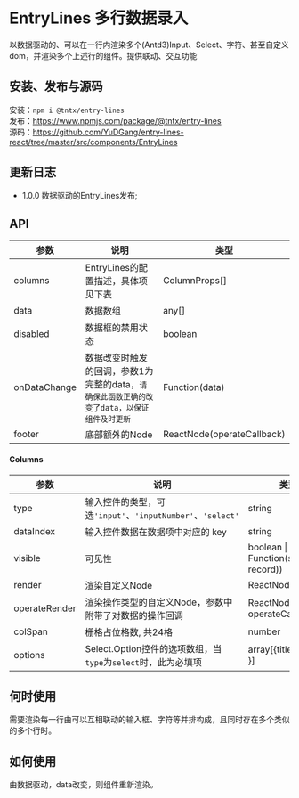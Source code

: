 # EntryLines 多行数据录入

以数据驱动的、可以在一行内渲染多个(Antd3)Input、Select、字符、甚至自定义dom，并渲染多个上述行的组件。提供联动、交互功能
        
## 安装、发布与源码
安装：`npm i @tntx/entry-lines`  
发布：https://www.npmjs.com/package/@tntx/entry-lines  
源码：https://github.com/YuDGang/entry-lines-react/tree/master/src/components/EntryLines

## 更新日志
- 1.0.0 数据驱动的EntryLines发布;  

## API  
|      参数         |       说明          |    类型        |
|      ----         |        ----         |      ----      |
|columns|EntryLines的配置描述，具体项见下表|ColumnProps[]|
|data|数据数组|any[]|
|disabled|数据框的禁用状态|boolean|
|onDataChange|数据改变时触发的回调，参数1为完整的data，`请确保此函数正确的改变了data，以保证组件及时更新`|Function(data)|
|footer|底部额外的Node|ReactNode(operateCallback)|

#### Columns
|      参数         |       说明          |    类型        |
|      ----         |        ----         |      ----      |
|type|输入控件的类型，可选`'input'`、`'inputNumber'`、`'select'`|string|
|dataIndex|输入控件数据在数据项中对应的 key|string|
|visible|可见性|boolean &#124; Function(source, record))|
|render|渲染自定义Node|ReactNode|
|operateRender|渲染操作类型的自定义Node，参数中附带了对数据的操作回调|ReactNode(record, operateCallback)|
|colSpan|栅格占位格数, 共24格|number|
|options|Select.Option控件的选项数组，当`type`为`select`时，此为必填项|array[{title: , value: }]|
    
## 何时使用  
需要渲染每一行由可以互相联动的输入框、字符等并排构成，且同时存在多个类似的多个行时。
        
## 如何使用  
由数据驱动，data改变，则组件重新渲染。
        
<!-- ## 代码演示
``` javascript
import { useState } from 'react';
import { Modal, Icon } from 'antd';
import EntryLines from '@tntx/entry-lines';
import './index.less';

export default () => {
	const [visible, setVisible] = useState(true);
	const [data, setData] = useState([]);
	const disabled = false;

	const onDataChange = (data) => { setData(data); };

	// Entry Rows configs
	const colOneOpts = [
		{ title: '且', value: '&&' },
		{ title: '或', value: '||' }
	];

	const labelOpts = [
		{ title: '选项1', value: 'colTwo1' },
		{ title: '选项2', value: 'colTwo2' },
		{ title: '选项3', value: 'colTwo3' }
	];

	const columns = [
		{
			type: 'select',
			dataIndex: 'colOne',
			options: colOneOpts,
			colSpan: 5,
			visible: (record) => record.lineType === 'group'
		},
		{
			dataIndex: 'colArr',
			columns: [
				{
					type: 'select',
					dataIndex: 'colTwo',
					options: labelOpts,
					colSpan: 5
				},
				{
					dataIndex: 'colThree',
					colSpan: 2,
					render: () => <p>字符</p>
				},
				{
					type: 'inputNumber',
					dataIndex: 'colFour',
					colSpan: 5
				},

				{
					type: 'input',
					dataIndex: 'colFive',
					colSpan: 5,
					visible: (source) => !['empty', 'notEmpty'].find(type => type === source.colTree)
				},
				{
					colSpan: 2,
					operateRender: (record, callback) => {
						return !disabled &&
							<div class="entry-inline-buttons">
								{
									record.lineType === 'group' &&
									<Icon type="plus-circle" onClick={callback('addLine')} />
								}
								<Icon type="delete" onClick={callback('delete')} />
							</div>;
					}
				}
			]
		}
	];

	return <div className="box">
		<a className='box-a-tag' onClick={() => setVisible(!visible)} children={'click to show modal'} />
		<Modal
			className='box-modal'
			width={680}
			visible={visible}
			onCancel={() => setVisible(!visible)}
			onOk={() => console.log(data)}
		>
			<EntryRows
				columns={columns}
				data={data}
				disabled={disabled}
				onDataChange={onDataChange}
				footer={(operateRef) => {
					return <>
						<a onClick={() => operateRef.current.operate('addRow', { lineType: 'single' })}>添加单条条件</a>
						<a onClick={() => operateRef.current.operate('addRow', { lineType: 'group' })}>添加条件组</a>
						<a onClick={() => operateRef.current.operate('clear')}>清空</a>
					</>;
				}}
			/>
		</Modal>
	</div >;
};

``` -->
